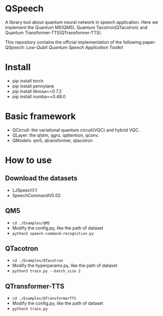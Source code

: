 # QSpeech
A library tool about quantum neural network in speech application.
Here we implement the Quantum M5(QM5), Quantum Tacotron(QTacotron) and Quantum Transformer-TTS(QTransformer-TTS).

This repository contains the official implementation of the following paper:
*QSpeech: Low-Qubit Quantum Speech Application Toolkit*

# Install
- pip install torch
- pip install pennylane
- pip install librosa==0.7.2
- pip install numba==0.48.0

# Basic framework
- QCircuit: the variational quantum circuit(VQC) and hybrid VQC.
- QLayer: the qlstm, qgru, qattention, qconv.
- QModels: qm5, qtransformer, qtacotron

# How to use

## Download the datasets
- LJSpeech1.1
- SpeechCommandV0.02

## QM5
- `cd ./Examples/QM5`
- Modify the config.py, like the path of dataset
- `python3 speech-command-recognition.py`

## QTacotron
- `cd ./Examples/QTacotron`
- Modify the hyperparams.py, like the path of dataset
- `python3 train.py --batch_size 2`

## QTransformer-TTS
- `cd ./Examples/QTransformerTTS`
- Modify the config.py, like the path of dataset
- `python3 train.py`
